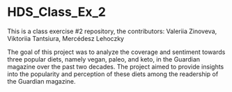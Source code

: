 # HDS_Class_Ex_2
This is a class exercise #2 repository, the contributors: Valeriia Zinoveva, Viktoriia Tantsiura, Mercédesz Lehoczky

The goal of this project was to analyze the coverage and sentiment towards three popular diets, namely vegan, paleo, and keto, in the Guardian magazine over the past two decades. The project aimed to provide insights into the popularity and perception of these diets among the readership of the Guardian magazine.